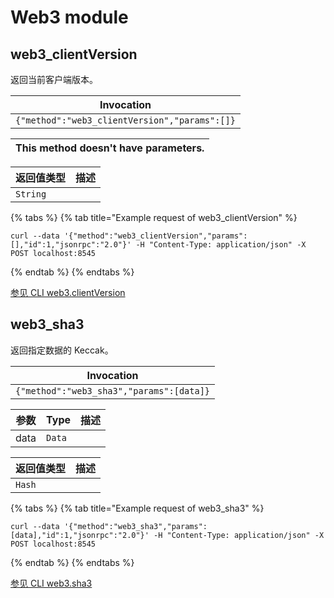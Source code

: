# Web3 module

## web3\_clientVersion

返回当前客户端版本。

| Invocation                                    |
| --------------------------------------------- |
| `{"method":"web3_clientVersion","params":[]}` |

| This method doesn't have parameters. |
| ------------------------------------ |

| 返回值类型    | 描述 |
| -------- | -- |
| `String` |    |

{% tabs %}
{% tab title="Example request of web3_clientVersion" %}
```
curl --data '{"method":"web3_clientVersion","params":[],"id":1,"jsonrpc":"2.0"}' -H "Content-Type: application/json" -X POST localhost:8545
```
{% endtab %}
{% endtabs %}

[参见 CLI web3.clientVersion](https://docs.nethermind.io/nethermind/nethermind-utilities/cli/web3#web3-clientversion)

## web3\_sha3

返回指定数据的 Keccak。

| Invocation                               |
| ---------------------------------------- |
| `{"method":"web3_sha3","params":[data]}` |

| 参数   | Type   | 描述 |
| ---- | ------ | -- |
| data | `Data` |    |

| 返回值类型  | 描述 |
| ------ | -- |
| `Hash` |    |

{% tabs %}
{% tab title="Example request of web3_sha3" %}
```
curl --data '{"method":"web3_sha3","params":[data],"id":1,"jsonrpc":"2.0"}' -H "Content-Type: application/json" -X POST localhost:8545
```
{% endtab %}
{% endtabs %}

[参见 CLI web3.sha3](https://docs.nethermind.io/nethermind/nethermind-utilities/cli/web3#web3-sha3)
